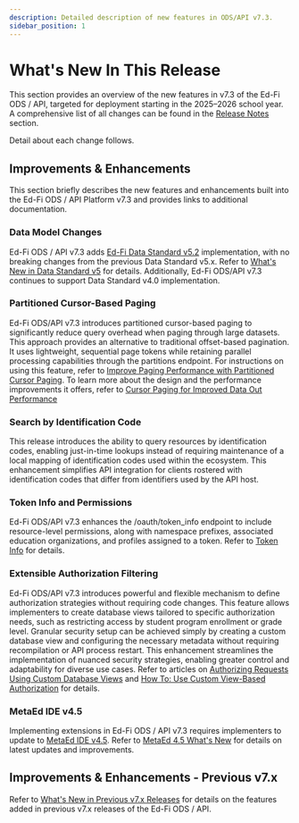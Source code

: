 ```yaml
---
description: Detailed description of new features in ODS/API v7.3.
sidebar_position: 1
---
```


# What's New In This Release

This section provides an overview of the new features in v7.3 of the Ed-Fi ODS /
API, targeted for deployment starting in the 2025–2026 school year. A
comprehensive list of all changes can be found in the [Release
Notes](./release-notes.md) section.

Detail about each change follows.

## Improvements & Enhancements

This section briefly describes the new features and enhancements built into the
Ed-Fi ODS / API Platform v7.3 and provides links to additional documentation.

### Data Model Changes

Ed-Fi ODS / API v7.3 adds [Ed-Fi Data Standard
v5.2](/reference/data-exchange/data-standard/) implementation, with
no breaking changes from the previous Data Standard v5.x. Refer to [What's New
in Data Standard
v5](/reference/data-exchange/data-standard/whats-new/) for
details. Additionally, Ed-Fi ODS/API v7.3 continues to support Data Standard
v4.0 implementation.

### Partitioned Cursor-Based Paging

Ed-Fi ODS/API v7.3 introduces partitioned cursor-based paging to significantly
reduce query overhead when paging through large datasets. This approach provides
an alternative to traditional offset-based pagination. It uses lightweight,
sequential page tokens while retaining parallel processing capabilities through
the partitions endpoint. For instructions on using this feature, refer to
[Improve Paging Performance with Partitioned Cursor
Paging](./../client-developers-guide/improve-paging-performance-cursor-paging.md).
To learn more about the design and the performance improvements it offers, refer
to [Cursor Paging for Improved Data Out
Performance](./../technical-articles/cursor-paging-implementation-for-improved-data-out-performance.md)

### Search by Identification Code

This release introduces the ability to query resources by identification codes,
enabling just-in-time lookups instead of requiring maintenance of a local
mapping of identification codes used within the ecosystem. This enhancement
simplifies API integration for clients rostered with identification codes that
differ from identifiers used by the API host.

### Token Info and Permissions

Ed-Fi ODS/API v7.3 enhances the /oauth/token_info endpoint to include
resource-level permissions, along with namespace prefixes, associated education
organizations, and profiles assigned to a token. Refer to [Token
Info](./../client-developers-guide/authorization.md#token-info) for details.

### Extensible Authorization Filtering

Ed-Fi ODS/API v7.3 introduces powerful and flexible mechanism to define
authorization strategies without requiring code changes. This feature allows
implementers to create database views tailored to specific authorization needs,
such as restricting access by student program enrollment or grade level.
Granular security setup can be achieved simply by creating a custom database
view and configuring the necessary metadata without requiring recompilation or
API process restart. This enhancement streamlines the implementation of nuanced
security strategies, enabling greater control and adaptability for diverse use
cases. Refer to articles on [Authorizing Requests Using Custom Database
Views](./../technical-articles/authorizing-requests-using-custom-database-views.md)
and [How To: Use Custom View-Based
Authorization](./../how-to-guides/how-to-use-custom-view-based-authorization.md)
for details.

### MetaEd IDE v4.5

Implementing extensions in Ed-Fi ODS / API v7.3 requires implementers to update
to [MetaEd IDE v4.5](/reference/metaed). Refer to [MetaEd 4.5 What's
New](/reference/metaed/releases/4.4.0) for details on latest updates and
improvements.

## Improvements & Enhancements - Previous v7.x

Refer to [What's New in Previous v7.x
Releases](./whats-new-in-prev-v7x-releases.md) for details on the features added
in previous v7.x releases of the Ed-Fi ODS / API.
